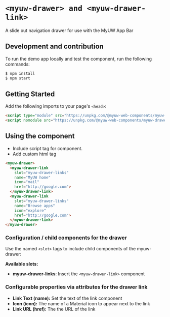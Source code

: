# `<myuw-drawer> and <myuw-drawer-link>`

A slide out navigation drawer for use with the MyUW App Bar

## Development and contribution

To run the demo app locally and test the component, run the following commands:

```bash
$ npm install
$ npm start
```

## Getting Started

Add the following imports to your page's `<head>`:

```html
<script type="module" src="https://unpkg.com/@myuw-web-components/myuw-drawer@^1?module"></script>
<script nomodule src="https://unpkg.com/@myuw-web-components/myuw-drawer@^1"></script>
```

## Using the component

* Include script tag for component.
* Add custom html tag

```html
<myuw-drawer>
  <myuw-drawer-link
    slot="myuw-drawer-links"
    name="MyUW home"
    icon="mail"
    href="http://google.com">
  </myuw-drawer-link>
  <myuw-drawer-link
    slot="myuw-drawer-links"
    name="Browse apps"
    icon="explore"
    href="http://google.com">
  </myuw-drawer-link>
</myuw-drawer>
```

### Configuration / child components for the drawer

Use the named `<slot>` tags to include child components of the myuw-drawer:

**Available slots:**
- **myuw-drawer-links**: Insert the `<myuw-drawer-link>` component

### Configurable properties via attributes for the drawer link

- **Link Text (name):** Set the text of the link component
- **Icon (icon):** The name of a Material icon to appear next to the link
- **Link URL (href):** The the URL of the link
